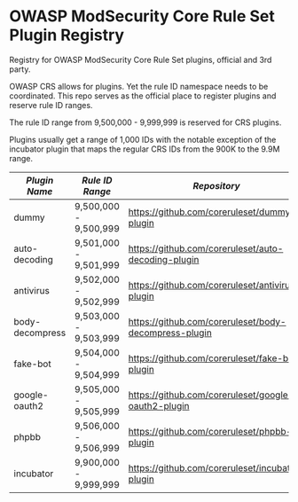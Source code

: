 # OWASP ModSecurity Core Rule Set Plugin Registry
Registry for OWASP ModSecurity Core Rule Set plugins, official and 3rd party.

OWASP CRS allows for plugins. Yet the rule ID namespace needs to be coordinated. This repo serves as the official 
place to register plugins and reserve rule ID ranges.

The rule ID range from 9,500,000 - 9,999,999 is reserved for CRS plugins.

Plugins usually get a range of 1,000 IDs with the notable exception of the incubator plugin that
maps the regular CRS IDs from the 900K to the 9.9M range.


| *Plugin Name*   | *Rule ID Range*       | *Repository*                                          | *Type*   |
|-----------------|-----------------------|-------------------------------------------------------|----------|
| dummy           | 9,500,000 - 9,500,999 | https://github.com/coreruleset/dummy-plugin           | official |
| auto-decoding   | 9,501,000 - 9,501,999 | https://github.com/coreruleset/auto-decoding-plugin   | official |
| antivirus       | 9,502,000 - 9,502,999 | https://github.com/coreruleset/antivirus-plugin       | official |
| body-decompress | 9,503,000 - 9,503,999 | https://github.com/coreruleset/body-decompress-plugin | official |
| fake-bot        | 9,504,000 - 9,504,999 | https://github.com/coreruleset/fake-bot-plugin        | official |
| google-oauth2   | 9,505,000 - 9,505,999 | https://github.com/coreruleset/google-oauth2-plugin   | official |
| phpbb           | 9,506,000 - 9,506,999 | https://github.com/coreruleset/phpbb-plugin           | official |
| incubator       | 9,900,000 - 9,999,999 | https://github.com/coreruleset/incubator-plugin       | official |
